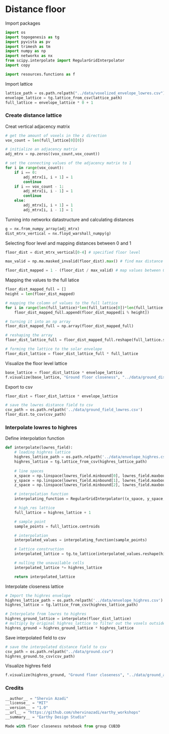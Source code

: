 # Distance floor
Import packages
``` python linenums="1"
import os
import topogenesis as tg
import pyvista as pv
import trimesh as tm
import numpy as np
import networkx as nx
from scipy.interpolate import RegularGridInterpolator
import copy

import resources.functions as f
```

Import lattice
``` python linenums="1"
lattice_path = os.path.relpath("../data/voxelized_envelope_lowres.csv")
envelope_lattice = tg.lattice_from_csv(lattice_path)
full_lattice = envelope_lattice * 0 + 1
```

### Create distance lattice
Creat vertical adjacency matrix
``` python linenums="1"
# get the amount of voxels in the z direction
vox_count = len(full_lattice[0][0])

# initialize an adjacency matrix
adj_mtrx = np.zeros((vox_count,vox_count))

# set the connecting values of the adjacency matrix to 1
for i in range(vox_count):
    if i == 0:
        adj_mtrx[i, i + 1] = 1
        continue
    if i == vox_count - 1:
        adj_mtrx[i, i - 1] = 1
        continue
    else:
        adj_mtrx[i, i + 1] = 1
        adj_mtrx[i, i - 1] = 1
```

Turning into networkx datastructure and calculating distances
``` python linenums="1"
g = nx.from_numpy_array(adj_mtrx)
dist_mtrx_vertical = nx.floyd_warshall_numpy(g)
```

Selecting floor level and mapping distances between 0 and 1
``` python linenums="1"
floor_dist = dist_mtrx_vertical[0-4] # specified floor level

max_valid = np.ma.masked_invalid(floor_dist).max() # find max distance

floor_dist_mapped = 1 - (floor_dist / max_valid) # map values between 0 and 1 with max distance
```

Mapping the values to the full latice
``` python linenums="1"
floor_dist_mapped_full = []
height = len(floor_dist_mapped)

# mapping the colomn of values to the full lattice
for i in range(len(full_lattice)*len(full_lattice[0])*len(full_lattice[0][0])):
    floor_dist_mapped_full.append(floor_dist_mapped[i % height])

# turning it into an np array
floor_dist_mapped_full = np.array(floor_dist_mapped_full)

# reshaping the array
floor_dist_lattice_full = floor_dist_mapped_full.reshape(full_lattice.shape)

# forming the lattice to the solar envelope
floor_dist_lattice = floor_dist_lattice_full * full_lattice 
```

Visualize the floor level lattice
``` python linenums="1"
base_lattice = floor_dist_lattice * envelope_lattice
f.visualize(base_lattice, "Ground floor closeness", "../data/ground_dist_lowres.png")
```

Export to csv
``` python linenums="1"
floor_dist = floor_dist_lattice * envelope_lattice

# save the lowres distance field to csv
csv_path = os.path.relpath('../data/ground_field_lowres.csv')
floor_dist.to_csv(csv_path)
```

### Interpolate lowres to highres
Define interpolation function
``` python linenums="1"
def interpolate(lowres_field):
    # loading highres lattice
    highres_lattice_path = os.path.relpath('../data/envelope_highres.csv')
    highres_lattice = tg.lattice_from_csv(highres_lattice_path)
    
    # line spaces
    x_space = np.linspace(lowres_field.minbound[0], lowres_field.maxbound[0],lowres_field.shape[0])
    y_space = np.linspace(lowres_field.minbound[1], lowres_field.maxbound[1],lowres_field.shape[1])
    z_space = np.linspace(lowres_field.minbound[2], lowres_field.maxbound[2],lowres_field.shape[2])

    # interpolation function
    interpolating_function = RegularGridInterpolator((x_space, y_space, z_space), lowres_field, bounds_error=False, fill_value=None)

    # high_res lattice
    full_lattice = highres_lattice + 1

    # sample point
    sample_points = full_lattice.centroids

    # interpolation
    interpolated_values = interpolating_function(sample_points)

    # lattice construction
    interpolated_lattice = tg.to_lattice(interpolated_values.reshape(highres_lattice.shape), highres_lattice)

    # nulling the unavailable cells
    interpolated_lattice *= highres_lattice

    return interpolated_lattice
```

Interpolate closeness lattice
``` python linenums="1"
# Import the highres envelope
highres_lattice_path = os.path.relpath('../data/envelope_highres.csv')
highres_lattice = tg.lattice_from_csv(highres_lattice_path)

# Interpolate from lowres to highres
highres_ground_lattice = interpolate(floor_dist_lattice)
# multiply by original highres_lattice to filter out the voxels outside the envelope
highres_ground = highres_ground_lattice * highres_lattice
```

Save interpolated field to csv
``` python linenums="1"
# save the interpolated distance field to csv
csv_path = os.path.relpath("../data/ground.csv")
highres_ground.to_csv(csv_path)
```

Visualize highres field
``` python linenums="1"
f.visualize(highres_ground, "Ground floor closeness", "../data/ground_acc_highres.png")
```

### Credits
``` python linenums="1"
__author__ = "Shervin Azadi"
__license__ = "MIT"
__version__ = "1.0"
__url__ = "https://github.com/shervinazadi/earthy_workshops"
__summary__ = "Earthy Design Studio"

Made with floor closeness notebook from group CUB3D
```